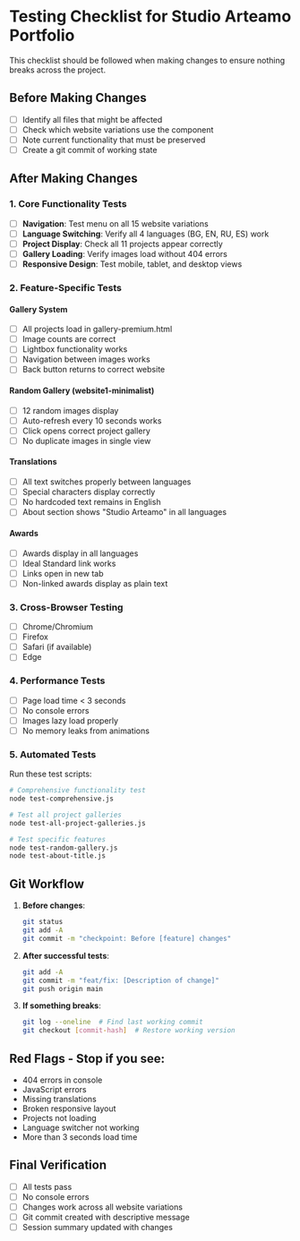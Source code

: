 # Testing Checklist for Studio Arteamo Portfolio

This checklist should be followed when making changes to ensure nothing breaks across the project.

## Before Making Changes

- [ ] Identify all files that might be affected
- [ ] Check which website variations use the component
- [ ] Note current functionality that must be preserved
- [ ] Create a git commit of working state

## After Making Changes

### 1. Core Functionality Tests

- [ ] **Navigation**: Test menu on all 15 website variations
- [ ] **Language Switching**: Verify all 4 languages (BG, EN, RU, ES) work
- [ ] **Project Display**: Check all 11 projects appear correctly
- [ ] **Gallery Loading**: Verify images load without 404 errors
- [ ] **Responsive Design**: Test mobile, tablet, and desktop views

### 2. Feature-Specific Tests

#### Gallery System
- [ ] All projects load in gallery-premium.html
- [ ] Image counts are correct
- [ ] Lightbox functionality works
- [ ] Navigation between images works
- [ ] Back button returns to correct website

#### Random Gallery (website1-minimalist)
- [ ] 12 random images display
- [ ] Auto-refresh every 10 seconds works
- [ ] Click opens correct project gallery
- [ ] No duplicate images in single view

#### Translations
- [ ] All text switches properly between languages
- [ ] Special characters display correctly
- [ ] No hardcoded text remains in English
- [ ] About section shows "Studio Arteamo" in all languages

#### Awards
- [ ] Awards display in all languages
- [ ] Ideal Standard link works
- [ ] Links open in new tab
- [ ] Non-linked awards display as plain text

### 3. Cross-Browser Testing

- [ ] Chrome/Chromium
- [ ] Firefox
- [ ] Safari (if available)
- [ ] Edge

### 4. Performance Tests

- [ ] Page load time < 3 seconds
- [ ] No console errors
- [ ] Images lazy load properly
- [ ] No memory leaks from animations

### 5. Automated Tests

Run these test scripts:
```bash
# Comprehensive functionality test
node test-comprehensive.js

# Test all project galleries
node test-all-project-galleries.js

# Test specific features
node test-random-gallery.js
node test-about-title.js
```

## Git Workflow

1. **Before changes**: 
   ```bash
   git status
   git add -A
   git commit -m "checkpoint: Before [feature] changes"
   ```

2. **After successful tests**:
   ```bash
   git add -A
   git commit -m "feat/fix: [Description of change]"
   git push origin main
   ```

3. **If something breaks**:
   ```bash
   git log --oneline  # Find last working commit
   git checkout [commit-hash]  # Restore working version
   ```

## Red Flags - Stop if you see:

- 404 errors in console
- JavaScript errors
- Missing translations
- Broken responsive layout
- Projects not loading
- Language switcher not working
- More than 3 seconds load time

## Final Verification

- [ ] All tests pass
- [ ] No console errors
- [ ] Changes work across all website variations
- [ ] Git commit created with descriptive message
- [ ] Session summary updated with changes